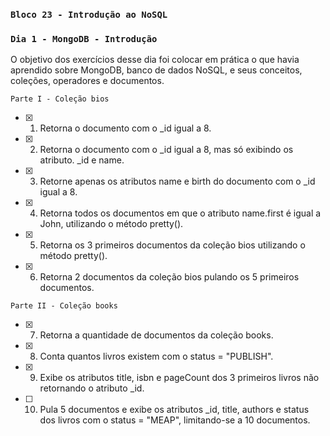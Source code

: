 ### `Bloco 23 - Introdução ao NoSQL`
### `Dia 1 - MongoDB - Introdução`

O objetivo dos exercícios desse dia foi colocar em prática o que havia aprendido sobre MongoDB, banco de dados NoSQL, e seus conceitos, coleções, operadores e documentos.

`Parte I - Coleção bios`
- [x] 1. Retorna o documento com o _id igual a 8.
- [x] 2. Retorna o documento com o _id igual a 8, mas só exibindo os atributo. _id e name.
- [x] 3. Retorne apenas os atributos name e birth do documento com o _id igual a 8.
- [x] 4. Retorna todos os documentos em que o atributo name.first é igual a John, utilizando o método pretty().
- [x] 5. Retorna os 3 primeiros documentos da coleção bios utilizando o método pretty().
- [x] 6. Retorna 2 documentos da coleção bios pulando os 5 primeiros documentos.

`Parte II - Coleção books`
- [x] 7. Retorna a quantidade de documentos da coleção books.
- [x] 8. Conta quantos livros existem com o status = "PUBLISH".
- [x] 9. Exibe os atributos title, isbn e pageCount dos 3 primeiros livros não retornando o atributo _id.
- [ ] 10. Pula 5 documentos e exibe os atributos _id, title, authors e status dos livros com o status = "MEAP", limitando-se a 10 documentos.
